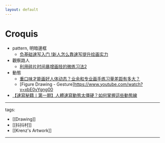 ```yaml
---
layout: default
---
```

# Croquis


* pattern, 明暗邊框
  * [负基础速写入门 !新人怎么靠速写提升绘画实力](https://www.youtube.com/watch?v=qdBunZZJhXk)
* 觀察路人
  * [利用碎片时间暴增画技的微练习法2](https://www.youtube.com/watch?v=Aj1ZAV8ZwR0)
* 動態
  * [重口味才能画好人体动态？业余和专业画手练习量差距有多大？](https://www.youtube.com/watch?v=Bn3e48G55us)
  * [Figure Drawing - Gesture]https://www.youtube.com/watch?v=xbE0vYgng00
* [【速寫秘籍丨第一期】人體速寫動態太僵硬？如何掌握這些動態線](https://www.youtube.com/watch?v=sdYKz507ZAQ)



---
tags:
  - [[Drawing]]
  - [[抖抖村]]
  - [[Krenz's Artwork]]
  
---
